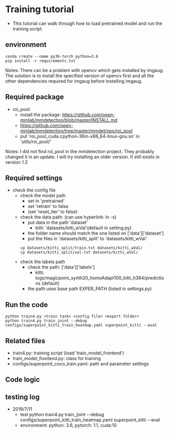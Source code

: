 # Training tutorial
- This tutorial can walk through how to load pretrained model and run the training script.

## environment
```
conda create --name py36-torch python=3.6
pip install -r requirements.txt
```

Notes: There can be a problem with opencv which gets installed by imgaug. The solution is to install the specified version of opencv first and all the other dependencies required for imgaug before installing imgaug.

## Required package
- roi_pool: 
	- install the package: https://github.com/open-mmlab/mmdetection/blob/master/INSTALL.md
	- https://github.com/open-mmlab/mmdetection/tree/master/mmdet/ops/roi_pool
	- put 'roi_pool_cuda.cpython-36m-x86_64-linux-gnu.so' in 'utils/roi_pool/'

Notes: I did not find roi_pool in the mmdetection project. They probably changed it in an update. I will try installing an older version. It still exists in version 1.2


## Required settings
- check the config file
	- check the model path
		- set in 'pretrained'
		- set 'retrain' to false
		- (set 'reset_iter' to false)
	- check the data path: (can use hyperlink: ln -s)
		- put data in the path 'dataset'
            - kitti: 'datasets/kitti_wVal'(default in setting.py)
		- the folder name should match the one listed on ['data']['dataset']
		- put the files in 'datasets/kitti_split' to 'datasets/kitti_wVal'
		```
		cp datasets/kitti_split/train.txt datasets/kitti_wVal/
		cp datasets/kitti_split/val.txt datasets/kitti_wVal/
		```
	- check the labels path
		- check the path: ['data']['labels']
            - kitti: logs/magicpoint_synth20_homoAdapt100_kitti_h384/predictions (default)
		- the path uses base path EXPER_PATH (listed in settings.py)

## Run the code
```
python train4.py <train task> <config file> <export folder>
python train4.py train_joint --debug configs/superpoint_kitti_train_heatmap.yaml superpoint_kitti --eval

```

## Related files
- train4.py: training script (load 'train_model_frontend')
- train_model_frontend.py: class for training
- configs/superpoint_coco_train.yaml: path and parameter settings

## Code logic

## testing log
- 2019/7/11
    - test python train4.py train_joint --debug configs/superpoint_kitti_train_heatmap.yaml superpoint_kitti --eval
    - environment: python: 3.6, pytorch: 1.1, cuda:10
